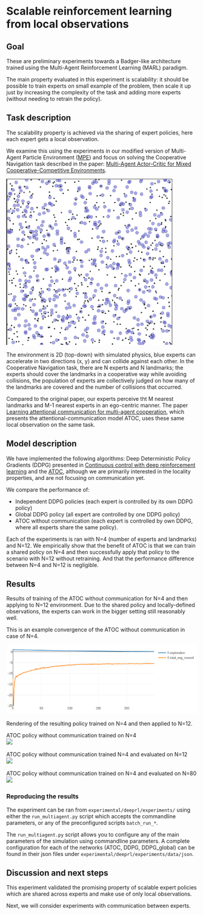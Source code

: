 # Scalable reinforcement learning from local observations


## Goal
These are preliminary experiments towards a Badger-like architecture trained using the Multi-Agent Reinforcement Learning (MARL) paradigm.

The main property evaluated in this experiment is scalability: it should be possible to train experts on small example of the problem, then scale it up just by increasing the complexity of the task and adding more experts (without needing to retrain the policy).

## Task description

The scalability property is achieved via the sharing of expert policies, here each expert gets a local observation. 

We examine this using the experiments in our modified version of Multi-Agent Particle Environment ([MPE](https://github.com/openai/multiagent-particle-envs)) and focus on solving the Cooperative Navigation task described in the paper: [Multi-Agent Actor-Critic for Mixed Cooperative-Competitive Environments](
https://arxiv.org/abs/1706.02275).

![Environment containing agents (blue) and landmarks (black)](images/env_small.png) 

The environment is 2D (top-down) with simulated physics, blue experts can accelerate in two directions (x, y) and can collide against each other.
In the Cooperative Navigation task, there are N experts and N landmarks; the experts should cover the landmarks in a cooperative way while avoiding collisions, the population of experts are collectively judged on how many of the landmarks are covered and the number of collisions that occurred.

Compared to the original paper, our experts perceive tht M nearest landmarks and M-1 nearest experts in an ego-centric manner. The paper [Learning attentional communication for multi-agent cooperation](https://arxiv.org/abs/1805.07733), which presents the attentional-communication model ATOC, uses these same local observation on the same task.

## Model description

We have implemented the following algorithms: Deep Deterministic Policy Gradients (DDPG) presented in [Continuous control with deep reinforcement learning](https://arxiv.org/pdf/1509.02971.pdf) and the [ATOC](https://arxiv.org/abs/1805.07733), although we are primarily interested in the locality properties, and are not focusing on communication yet.

We compare the performance of:

* Independent DDPG policies (each expert is controlled by its own DDPG policy)
* Global DDPG policy (all expert are controlled by one DDPG policy)
* ATOC without communication (each expert is controlled by own DDPG, where all experts share the same policy).

Each of the experiments is ran with N=4 (number of experts and landmarks) and N=12.
We empirically show that the benefit of ATOC is that we can train a shared policy on N=4 and then successfully apply that policy to the scenario with N=12 without retraining. And that the performance difference between N=4 and N=12 is negligible.


## Results

Results of training of the ATOC without communication for N=4 and then applying to N=12 environment.
Due to the shared policy and locally-defined observations, the experts can work in the bigger setting still reasonably well. 

This is an example convergence of the ATOC without communication in case of N=4.

![Exmaple convergence of the ATOC without communication learning on N=4](images/convergence_atoc_no_comm.png)

Rendering of the resulting policy trained on N=4 and then applied to N=12.

ATOC policy without communication trained on N=4   
<img src="images/atoc_no_comm_4_final.gif" width="350">

ATOC policy without communication trained N=4 and evaluated on N=12   
<img src="images/spread_no_comm12_agents.gif" width="350">

ATOC policy without communication trained on N=4 and evaluated on N=80   
<img src="images/spread_no_comm80_agents.gif" width="350">


### Reproducing the results

The experiment can be ran from `experimental/deeprl/experiments/` using either the `run_multiagent.py` script which accepts the commandline parameters, or any of the preconfigured scripts `batch_run_*`. 

The `run_multiagent.py` script allows you to configure any of the main parameters of the simulation using commandline parameters. A complete configuration for each of the networks (ATOC, DDPG, DDPG_global) can be found in their json files under `experimental/deeprl/experiments/data/json`.

## Discussion and next steps

This experiment validated the promising property of scalable expert policies which are shared across experts and make use of only local observations.

Next, we will consider experiments with communication between experts.





